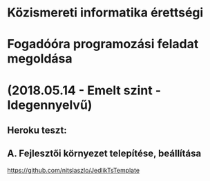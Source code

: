 #  Közismereti informatika érettségi
#  Fogadóóra programozási feladat megoldása
#  (2018.05.14 - Emelt szint - Idegennyelvű)

## Heroku teszt:


## A.  Fejlesztői környezet telepítése, beállítása
https://github.com/nitslaszlo/JedlikTsTemplate
